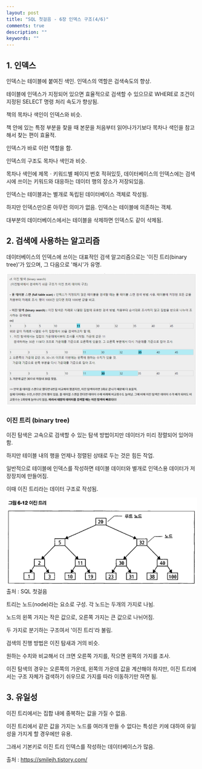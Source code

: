 ```yaml
---
layout: post
title: "SQL 첫걸음 - 6장 인덱스 구조(4/6)" 
comments: true
description: ""
keywords: ""
---
```


## 1. 인덱스

인덱스는 테이블에 붙여진 색인. 인덱스의 역할은 검색속도의 향상.

테이블에 인덱스가 지정되어 있으면 효율적으로 검색할 수 있으므로 WHERE로 조건이 지정된 SELECT 명령 처리 속도가 향상됨. 

책의 목차나 색인이 인덱스와 비슷. 

책 안에 있는 특정 부분을 찾을 때 본문을 처음부터 읽어나가기보다 목차나 색인을 참고해서 찾는 편이 효율적. 

인덱스가 바로 이런 역할을 함.

인덱스의 구조도 목차나 색인과 비슷. 

목차나 색인에 제목ㆍ키워드별 페이지 번호 적혀있듯, 데이터베이스의 인덱스에는 검색 시에 쓰이는 키워드와 대응하는 데이터 행의 장소가 저장되있음.

인덱스는 테이블과는 별개로 독립된 데이터베이스 객체로 작성됨. 

하지만 인덱스만으론 아무런 의미가 없음. 인덱스는 테이블에 의존하는 객체. 

대부분의 데이터베이스에서는 테이블을 삭제하면 인덱스도 같이 삭제됨.  


## 2. 검색에 사용하는 알고리즘

데이터베이스의 인덱스에 쓰이는 대표적인 검색 알고리즘으로는 '이진 트리(binary tree)'가 있으며, 그 다음으로 '해시'가 유명.

![1361341231231](/images/sql_first_step/1361341231231.png)

### 이진 트리 (binary tree) 

이진 탐색은 고속으로 검색할 수 있는 탐색 방법이지만 데이터가 미리 정렬되어 있어야 함. 

하지만 테이블 내의 행을 언제나 정렬된 상태로 두는 것은 힘든 작업. 

일반적으로 테이블에 인덱스를 작성하면 테이블 데이터와 별개로 인덱스용 데이터가 저장장치에 만들어짐. 

이때 이진 트리라는 데이터 구조로 작성됨. 

![99CBB63A5B9E12EA29](/images/sql_first_step/99CBB63A5B9E12EA29.png)
출처 : SQL 첫걸음

트리는 노드(node)라는 요소로 구성. 각 노드는 두개의 가지로 나뉨. 

노드의 왼쪽 가지는 작은 값으로, 오른쪽 가지는 큰 값으로 나뉘어짐. 

두 가지로 분기하는 구조여서 '이진 트리'라 불림. 

검색의 진행 방법은 이진 탐새과 거의 비슷. 

원하는 수치와 비교해서 더 크면 오른쪽 가지를, 작으면 왼쪽의 가지를 조사. 

이진 탐색의 경우는 오른쪽의 가운데, 왼쪽의 가운데 값을 계산해야 하지만, 이진 트리에서는 구조 자체가 검색하기 쉬우므로 가지를 따라 이동하기만 하면 됨.


## 3. 유일성

이진 트리에서는 집합 내에 중복하는 값을 가질 수 없음. 

이진 트리에서 같은 값을 가지는 노드를 여러개 만들 수 없다는 특성은 키에 대하여 유일성을 가지게 할 경우에만 유용. 

그래서 기본키로 이진 트리 인덱스를 작성하는 데이터베이스가 많음. 


출처 : https://smilejh.tistory.com/
